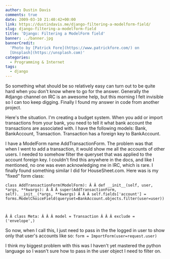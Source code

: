 ```yaml
---
author: Dustin Davis
comments: true
date: 2009-03-10 21:40:42+00:00
link: https://dustindavis.me/django-filtering-a-modelform-field/
slug: django-filtering-a-modelform-field
title: 'Django: Filtering a ModelForm field'
banner: ../banner.jpg
bannerCredit:
  'Photo by [Patrick Fore](https://www.patrickfore.com/) on
  [Unsplash](https://unsplash.com)'
categories:
  - Programming & Internet
tags:
  - django
---
```


So something what should be so relatively easy can turn out to be quite hard
when you don't know where to go for the answer. Generally the #django channel on
IRC is an awesome help, but this morning I felt invisible so I can too keep
digging. Finally I found my answer in code from another project.

Here's the situation. I'm creating a budget system. When you add or import
transactions from your bank, you need to tell it what bank account the
transactions are associated with. I have the following models: Bank,
BankAccount, Transaction. Transaction has a foreign key to BankAccount.

I have a ModelForm name AddTransactionForm. The problem was that when I went to
add a transaction, it would show me all the accounts of other users. I needed to
somehow filter the queryset that was applied to the account foreign key. I
couldn't find this anywhere in the docs, and like I mentioned, no one was even
acknowledging me in IRC, which is rare. I finally found something similar I did
for HouseSheet.com. Here was is my "fixed" form class:

`class AddTransactionForm(ModelForm): Â Â def __init__(self, user, *args, **kwargs): Â Â Â super(AddTransactionForm, self).__init__(*args, **kwargs) Â Â Â self.fields['account'] = forms.ModelChoiceField(queryset=BankAccount.objects.filter(user=user))`

` `

`Â Â class Meta: Â Â Â model = Transaction Â Â Â exclude = ('envelope',)`

So now, when I call this, I just need to pass in the the logged in user to show
only that user's accounts like so: `form = ImportForm(user=request.user)`

I think my biggest problem with this was I haven't yet mastered the python
language so I wasn't sure how to pass in the user object I need to filter on.
